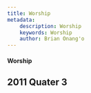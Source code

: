```yaml
---
title: Worship
metadata:
    description: Worship
    keywords: Worship
    author: Brian Onang'o
---
```


#### Worship

## 2011 Quater 3
